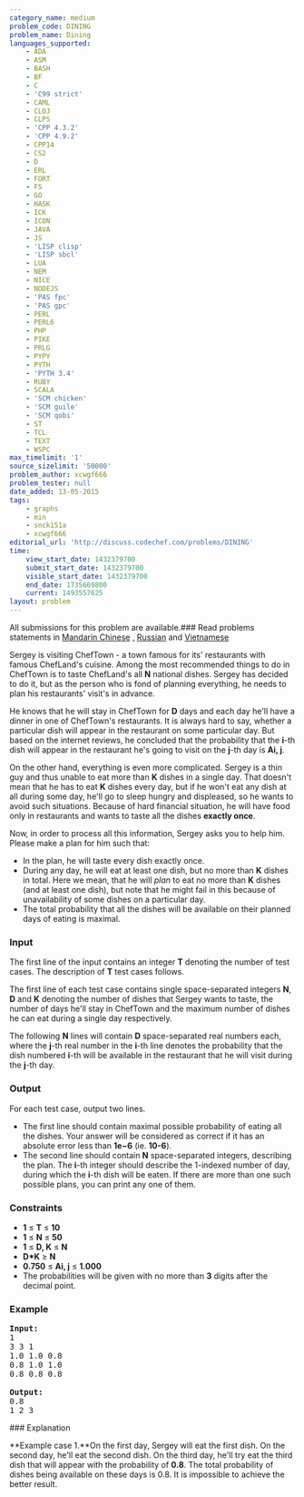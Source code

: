 ```yaml
---
category_name: medium
problem_code: DINING
problem_name: Dining
languages_supported:
    - ADA
    - ASM
    - BASH
    - BF
    - C
    - 'C99 strict'
    - CAML
    - CLOJ
    - CLPS
    - 'CPP 4.3.2'
    - 'CPP 4.9.2'
    - CPP14
    - CS2
    - D
    - ERL
    - FORT
    - FS
    - GO
    - HASK
    - ICK
    - ICON
    - JAVA
    - JS
    - 'LISP clisp'
    - 'LISP sbcl'
    - LUA
    - NEM
    - NICE
    - NODEJS
    - 'PAS fpc'
    - 'PAS gpc'
    - PERL
    - PERL6
    - PHP
    - PIKE
    - PRLG
    - PYPY
    - PYTH
    - 'PYTH 3.4'
    - RUBY
    - SCALA
    - 'SCM chicken'
    - 'SCM guile'
    - 'SCM qobi'
    - ST
    - TCL
    - TEXT
    - WSPC
max_timelimit: '1'
source_sizelimit: '50000'
problem_author: xcwgf666
problem_tester: null
date_added: 13-05-2015
tags:
    - graphs
    - min
    - snck151a
    - xcwgf666
editorial_url: 'http://discuss.codechef.com/problems/DINING'
time:
    view_start_date: 1432379700
    submit_start_date: 1432379700
    visible_start_date: 1432379700
    end_date: 1735669800
    current: 1493557625
layout: problem
---
```

All submissions for this problem are available.###  Read problems statements in [Mandarin Chinese](http://www.codechef.com/download/translated/SNCK151A/mandarin/DINING.pdf) , [Russian](http://www.codechef.com/download/translated/SNCK151A/russian/DINING.pdf) and [Vietnamese](http://www.codechef.com/download/translated/SNCK151A/vietnamese/DINING.pdf)

Sergey is visiting ChefTown - a town famous for its' restaurants with famous ChefLand's cuisine. Among the most recommended things to do in ChefTown is to taste ChefLand's all **N** national dishes. Sergey has decided to do it, but as the person who is fond of planning everything, he needs to plan his restaurants' visit's in advance.

He knows that he will stay in ChefTown for **D** days and each day he'll have a dinner in one of ChefTown's restaurants. It is always hard to say, whether a particular dish will appear in the restaurant on some particular day. But based on the internet reviews, he concluded that the probability that the **i**-th dish will appear in the restaurant he's going to visit on the **j**-th day is **Ai, j**.

On the other hand, everything is even more complicated. Sergey is a thin guy and thus unable to eat more than **K** dishes in a single day. That doesn't mean that he has to eat **K** dishes every day, but if he won't eat any dish at all during some day, he'll go to sleep hungry and displeased, so he wants to avoid such situations. Because of hard financial situation, he will have food only in restaurants and wants to taste all the dishes **exactly once**.

Now, in order to process all this information, Sergey asks you to help him. Please make a plan for him such that:

- In the plan, he will taste every dish exactly once.
- During any day, he will eat at least one dish, but no more than **K** dishes in total. Here we mean, that he will _plan_ to eat no more than **K** dishes (and at least one dish), but note that he might fail in this because of unavailability of some dishes on a particular day.
- The total probability that all the dishes will be available on their planned days of eating is maximal.

### Input

The first line of the input contains an integer **T** denoting the number of test cases. The description of **T** test cases follows.

The first line of each test case contains single space-separated integers **N**, **D** and **K** denoting the number of dishes that Sergey wants to taste, the number of days he'll stay in ChefTown and the maximum number of dishes he can eat during a single day respectively.

The following **N** lines will contain **D** space-separated real numbers each, where the **j**-th real number in the **i**-th line denotes the probability that the dish numbered **i**-th will be available in the restaurant that he will visit during the **j**-th day.

### Output

For each test case, output two lines.

- The first line should contain maximal possible probability of eating all the dishes. Your answer will be considered as correct if it has an absolute error less than **1e−6** (ie. **10-6**).
- The second line should contain **N** space-separated integers, describing the plan. The **i**-th integer should describe the 1-indexed number of day, during which the **i**-th dish will be eaten. If there are more than one such possible plans, you can print any one of them.

### Constraints

- **1** ≤ **T** ≤ **10**
- **1** ≤ **N** ≤ **50**
- **1** ≤ **D, K** ≤ **N**
- **D\*K** ≥ **N**
- **0.750** ≤ **Ai, j** ≤ **1.000**
- The probabilities will be given with no more than **3** digits after the decimal point.

### Example

<pre><b>Input:</b>
1
3 3 1
1.0 1.0 0.8
0.8 1.0 1.0
0.8 0.8 0.8

<b>Output:</b>
0.8
1 2 3
</pre>### Explanation

**Example case 1.**On the first day, Sergey will eat the first dish. On the second day, he'll eat the second dish. On the third day, he'll try eat the third dish that will appear with the probability of **0.8**. The total probability of dishes being available on these days is 0.8. It is impossible to achieve the better result.
